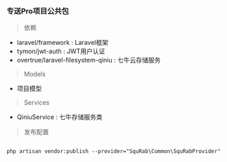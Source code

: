 ### 专送Pro项目公共包

> 依赖
  - laravel/framework : Laravel框架
  - tymon/jwt-auth : JWT用户认证
  - overtrue/laravel-filesystem-qiniu : 七牛云存储服务

> Models

- 项目模型

> Services

- QiniuService : 七牛存储服务类

> 发布配置

```

php artisan vendor:publish --provider="SquRab\Common\SquRabProvider"
        
```
